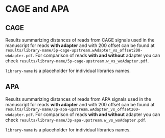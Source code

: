 # CAGE and APA
## CAGE
Results summarizing distances of reads from CAGE signals used in the manuscript for reads **with adapter** and with 200 offset can be found at `results/library-name/5p-cage-upstream.wAdapter_vs_offset200-wAdapter.pdf`. For comparison of reads **with and without** adapter you can check `results/library-name/5p-cage-upstream.w_vs_woAdapter.pdf`.

`library-name` is a placeholder for individual libraries names. 

## APA
Results summarizing distances of reads from APA signals used in the manuscript for reads **with adapter** and with 200 offset can be found at `results/library-name/3p-apa-upstream.wAdapter_vs_offset200-wAdapter.pdf`. For comparison of reads **with and without** adapter you can check `results/library-name/3p-apa-upstream.w_vs_woAdapter.pdf`.

`library-name` is a placeholder for individual libraries names. 
